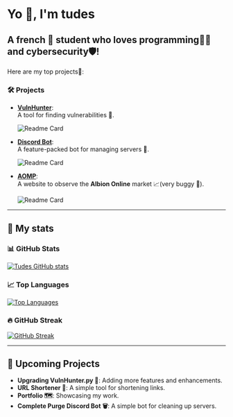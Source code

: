 # Yo 👋, I'm **tudes**  
## A french 🥖 student who **loves programming**👨‍💻 and **cybersecurity**🛡️!  

Here are my top projects📁:  

### 🛠️ Projects  
- **[VulnHunter](https://github.com/tudes00/VulnHunter)**:  
  A tool for finding vulnerabilities 🐞.
  
  ![Readme Card](https://github-readme-stats.vercel.app/api/pin/?username=tudes00&repo=VulnHunter&theme=dracula&locale=en)  

- **[Discord Bot](https://github.com/tudes00/discord-bot)**:  
  A feature-packed bot for managing servers 🤖.
  
  ![Readme Card](https://github-readme-stats.vercel.app/api/pin/?username=tudes00&repo=discord-bot&theme=dracula&locale=en)  

- **[AOMP](https://github.com/tudes00/aomp)**:  
  A website to observe the **Albion Online** market 📈(very buggy 🪬).
  
  ![Readme Card](https://github-readme-stats.vercel.app/api/pin/?username=tudes00&repo=aomp&theme=dracula&locale=en)  

---

## 🔢 My stats  
### 📊 GitHub Stats  
[![Tudes GitHub stats](https://github-readme-stats.vercel.app/api?username=tudes00&show_icons=true&theme=dracula&locale=en)](https://github.com/tudes00)  

### 📈 Top Languages  
[![Top Languages](https://github-readme-stats.vercel.app/api/top-langs/?username=tudes00&theme=dracula&hide=gherkin,batchfile&layout=compact&locale=en)](https://github.com/tudes00)  

### 🔥 GitHub Streak  
[![GitHub Streak](https://github-readme-streak-stats-for-me.vercel.app?user=tudes00&theme=dracula&locale=en&date_format=j%20M%5B%20Y%5D&mode=weekly)](https://github.com/tudes00)  

---

## 🌟 Upcoming Projects  
- **Upgrading VulnHunter.py 🐞**: Adding more features and enhancements.  
- **URL Shortener 🔗**: A simple tool for shortening links.  
- **Portfolio 🗺️**: Showcasing my work. 
- **Complete Purge Discord Bot 🗑️**: A simple bot for cleaning up servers.
